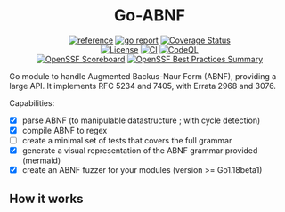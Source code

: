 <div align="center">
	<h1>Go-ABNF</h1>
	<a href="https://pkg.go.dev/github.com/pandatix/go-abnf"><img src="https://shields.io/badge/-reference-blue?logo=go&style=for-the-badge" alt="reference"></a>
	<a href="https://goreportcard.com/report/github.com/pandatix/go-abnf"><img src="https://goreportcard.com/badge/github.com/pandatix/go-abnf?style=for-the-badge" alt="go report"></a>
	<a href="https://coveralls.io/github/pandatix/go-abnf?branch=main"><img src="https://img.shields.io/coverallsCoverage/github/pandatix/go-abnf?style=for-the-badge" alt="Coverage Status"></a>
	<br>
	<a href=""><img src="https://img.shields.io/github/license/pandatix/go-abnf?style=for-the-badge" alt="License"></a>
	<a href="https://github.com/pandatix/go-abnf/actions?query=workflow%3Aci+"><img src="https://img.shields.io/github/actions/workflow/status/pandatix/go-abnf/ci.yaml?style=for-the-badge&label=CI" alt="CI"></a>
	<a href="https://github.com/pandatix/go-abnf/actions/workflows/codeql-analysis.yaml"><img src="https://img.shields.io/github/actions/workflow/status/pandatix/go-abnf/codeql-analysis.yaml?style=for-the-badge&label=CodeQL" alt="CodeQL"></a>
	<br>
	<a href="https://securityscorecards.dev/viewer/?uri=github.com/pandatix/go-abnf"><img src="https://img.shields.io/ossf-scorecard/github.com/pandatix/go-abnf?label=openssf%20scorecard&style=for-the-badge" alt="OpenSSF Scoreboard"></a>
	<a href="https://bestpractices.coreinfrastructure.org/en/projects/7840"><img src="https://img.shields.io/cii/summary/7840?style=for-the-badge&label=openssf%20best%20practices" alt="OpenSSF Best Practices Summary"></a>
</div>

Go module to handle Augmented Backus-Naur Form (ABNF), providing a large API.
It implements RFC 5234 and 7405, with Errata 2968 and 3076.

Capabilities:
 - [X] parse ABNF (to manipulable datastructure ; with cycle detection)
 - [X] compile ABNF to regex
 - [ ] create a minimal set of tests that covers the full grammar
 - [X] generate a visual representation of the ABNF grammar provided (mermaid)
 - [X] create an ABNF fuzzer for your modules (version >= Go1.18beta1)

## How it works
